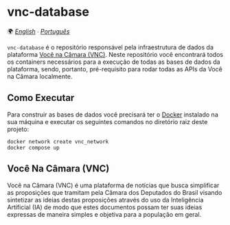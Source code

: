 # vnc-database

🌍 *[English](README.md) ∙ [Português](README_pt.md)*

`vnc-database` é o repositório responsável pela infraestrutura de dados da plataforma [Você na Câmara (VNC)](#você-na-câmara-vnc).
Neste repositório você encontrará todos os containers necessários para a execução de todas as bases de dados da plataforma,
sendo, portanto, pré-requisito para rodar todas as APIs da Você na Câmara localmente.

## Como Executar

Para construir as bases de dados você precisará ter o [Docker](https://www.docker.com) instalado na sua máquina e
executar os seguintes comandos no diretório raiz deste projeto:

````shell
docker network create vnc_network
docker compose up
````

## Você Na Câmara (VNC)

Você na Câmara (VNC) é uma plataforma de notícias que busca simplificar as proposições que tramitam pela Câmara dos
Deputados do Brasil visando sintetizar as ideias destas proposições através do uso da Inteligência Artificial (IA)
de modo que estes documentos possam ter suas ideias expressas de maneira simples e objetiva para a população em geral.
